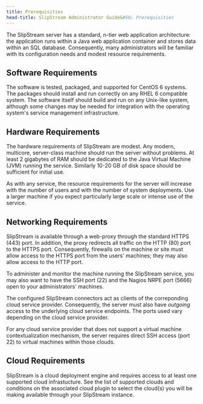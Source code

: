 ```yaml
---
title: Prerequisities
head-title: SlipStream Administrator Guide&#58; Prerequisities
---
```


The SlipStream server has a standard, n-tier web application
architecture: the application runs within a Java web application
container and stores data within an SQL database.  Consequently, many
administrators will be familiar with its configuration needs and
modest resource requirements.

## Software Requirements

The software is tested, packaged, and supported for CentOS 6 systems.
The packages should install and run correctly on any RHEL 6 compatible
system.  The software itself should build and run on any Unix-like
system, although some changes may be needed for integration with the
operating system's service management infrastructure.

## Hardware Requirements

The hardware requirements of SlipStream are modest.  Any modern,
multicore, server-class machine should run the server without
problems.  At least 2 gigabytes of RAM should be dedicated to the Java
Virtual Machine (JVM) running the service.  Similarly 10-20 GB of disk
space should be sufficient for initial use.

As with any service, the resource requirements for the server will
increase with the number of users and with the number of system
deployments.  Use a larger machine if you expect particularly large
scale or intense use of the service.

## Networking Requirements

SlipStream is available through a web-proxy through the standard HTTPS
(443) port.  In addition, the proxy redirects all traffic on the HTTP
(80) port to the HTTPS port.  Consequently, firewalls on the machine
or site must allow access to the HTTPS port from the users' machines;
they may also allow access to the HTTP port.

To administer and monitor the machine running the SlipStream service,
you may also want to have the SSH port (22) and the Nagios NRPE
port (5666) open to your administrators' machines.

The configured SlipStream connectors act as clients of the
correponding cloud service provider.  Consequently, the server must
also have _outgoing_ access to the underlying cloud service endpoints.
The ports used vary depending on the cloud service provider.

For any cloud service provider that does not support a virtual machine
contextualization mechanism, the server requires direct SSH access
(port 22) to virtual machines within those clouds.

## Cloud Requirements

SlipStream is a cloud deployment engine and requires access to at
least one supported cloud infrastucture.  See the list of supported
clouds and conditions on the associated cloud plugin to select the
cloud(s) you will be making available through your SlipStream
instance.

